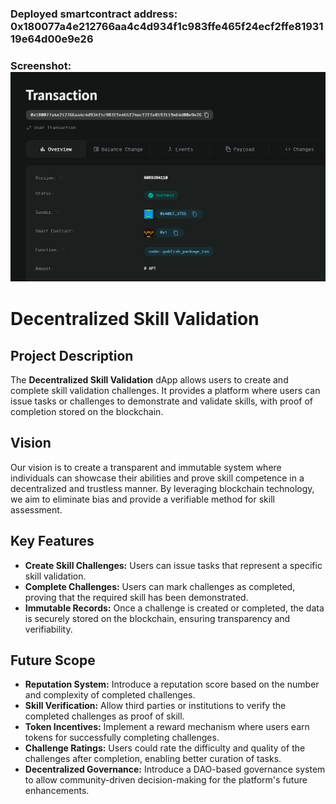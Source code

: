 ### Deployed smartcontract address: 0x180077a4e212766aa4c4d934f1c983ffe465f24ecf2ffe8193119e64d00e9e26

### Screenshot: ![alt text](image.png)

# Decentralized Skill Validation

## Project Description

The **Decentralized Skill Validation** dApp allows users to create and complete skill validation challenges. It provides a platform where users can issue tasks or challenges to demonstrate and validate skills, with proof of completion stored on the blockchain.

## Vision

Our vision is to create a transparent and immutable system where individuals can showcase their abilities and prove skill competence in a decentralized and trustless manner. By leveraging blockchain technology, we aim to eliminate bias and provide a verifiable method for skill assessment.

## Key Features

- **Create Skill Challenges:** Users can issue tasks that represent a specific skill validation.
- **Complete Challenges:** Users can mark challenges as completed, proving that the required skill has been demonstrated.
- **Immutable Records:** Once a challenge is created or completed, the data is securely stored on the blockchain, ensuring transparency and verifiability.

## Future Scope

- **Reputation System:** Introduce a reputation score based on the number and complexity of completed challenges.
- **Skill Verification:** Allow third parties or institutions to verify the completed challenges as proof of skill.
- **Token Incentives:** Implement a reward mechanism where users earn tokens for successfully completing challenges.
- **Challenge Ratings:** Users could rate the difficulty and quality of the challenges after completion, enabling better curation of tasks.
- **Decentralized Governance:** Introduce a DAO-based governance system to allow community-driven decision-making for the platform's future enhancements.

